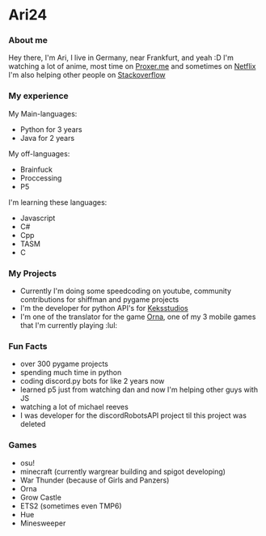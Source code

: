 # Ari24
### About me

Hey there, I'm Ari, I live in Germany, near Frankfurt, and yeah :D
I'm watching a lot of anime, most time on [Proxer.me](https://proxer.me/) and sometimes on [Netflix](https://www.netflix.com/)
I'm also helping other people on [Stackoverflow](https://stackoverflow.com/users/13444275/ari24)

### My experience

My Main-languages:
 - Python for 3 years
 - Java for 2 years

My off-languages:
 - Brainfuck
 - Proccessing
 - P5

I'm learning these languages:
 - Javascript
 - C#
 - Cpp
 - TASM
 - C

### My Projects

 - Currently I'm doing some speedcoding on youtube, community contributions for shiffman and pygame projects  
 - I'm the developer for python API's for [Keksstudios](insertURL)
 - I'm one of the translator for the game [Orna](https://playorna.com/), one of my 3 mobile games that I'm currently playing :lul:

### Fun Facts
 - over 300 pygame projects
 - spending much time in python
 - coding discord.py bots for like 2 years now
 - learned p5 just from watching dan and now I'm helping other guys with JS
 - watching a lot of michael reeves
 - I was developer for the discordRobotsAPI project til this project was deleted
 
 ### Games
  - osu!
  - minecraft (currently wargrear building and spigot developing)
  - War Thunder (because of Girls and Panzers)
  - Orna
  - Grow Castle
  - ETS2 (sometimes even TMP6)
  - Hue
  - Minesweeper
